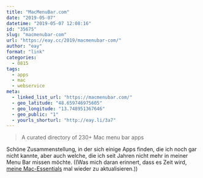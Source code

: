 ```yaml
---
title: "MacMenuBar.com"
date: "2019-05-07"
datetime: "2019-05-07 12:08:16"
id: "35675"
slug: "macmenubar-com"
url: "https://eay.cc/2019/macmenubar-com/"
author: "eay"
format: "link"
categories:
  - 0815
tags:
  - apps
  - mac
  - webservice
meta:
  - linked_list_url: "https://macmenubar.com/"
  - geo_latitude: "48.659746975605"
  - geo_longitude: "13.748951367646"
  - geo_public: "1"
  - yourls_shorturl: "http://eay.li/3a7"
---
```


> A curated directory of 230+ Mac menu bar apps

Schöne Zusammenstellung, in der sich einige Apps finden, die ich noch gar nicht kannte, aber auch welche, die ich seit Jahren nicht mehr in meiner Menu Bar missen möchte. ((Was mich daran erinnert, dass es Zeit wird, [meine Mac-Essentials](https://eay.cc/2014/meine-mac-essentials/) mal wieder zu aktualisieren.))
